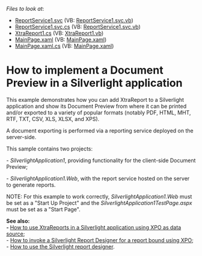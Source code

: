 <!-- default file list -->
*Files to look at*:

* [ReportService1.svc](./CS/SilverlightApplication1.Web/ReportService1.svc) (VB: [ReportService1.svc.vb](./VB/SilverlightApplication1.Web/ReportService1.svc.vb))
* [ReportService1.svc.cs](./CS/SilverlightApplication1.Web/ReportService1.svc.cs) (VB: [ReportService1.svc.vb](./VB/SilverlightApplication1.Web/ReportService1.svc.vb))
* [XtraReport1.cs](./CS/SilverlightApplication1.Web/XtraReport1.cs) (VB: [XtraReport1.vb](./VB/SilverlightApplication1.Web/XtraReport1.vb))
* [MainPage.xaml](./CS/SilverlightApplication1/MainPage.xaml) (VB: [MainPage.xaml](./VB/SilverlightApplication1/MainPage.xaml))
* [MainPage.xaml.cs](./CS/SilverlightApplication1/MainPage.xaml.cs) (VB: [MainPage.xaml](./VB/SilverlightApplication1/MainPage.xaml))
<!-- default file list end -->
# How to implement a Document Preview in a Silverlight application


<p>This example demonstrates how you can add XtraReport to a Silverlight application and show its Document Preview from where it can be printed and/or exported to a variety of popular formats (notably PDF, HTML, MHT, RTF, TXT, CSV, XLS, XLSX, and XPS).</p>
<p>A document exporting is performed via a reporting service deployed on the server-side.</p>
<p>This sample contains two projects:</p>
<p>- <em>SilverlightApplication1</em>, providing functionality for the client-side Document Preview;</p>
<p>- <em>SilverlightApplication1.Web</em>, with the report service hosted on the server to generate reports.</p>
<p>NOTE: For this example to work correctly, <em>SilverlightApplication1.Web</em> must be set as a "Start Up Project" and the <em>SilverlightApplication1TestPage.aspx</em> must be set as a "Start Page".</p>
<p><strong>See also:<br /> - </strong><a href="https://www.devexpress.com/Support/Center/p/E2708">How to use XtraReports in a Silverlight application using XPO as data source</a>;<br /> - <a href="https://www.devexpress.com/Support/Center/p/E3731">How to invoke a Silverlight Report Designer for a report bound using XPO</a>;<br /> - <a href="https://www.devexpress.com/Support/Center/p/E3690">How to use the Silverlight report designer</a>.</p>

<br/>


